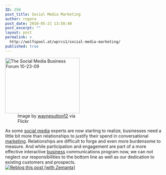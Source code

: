 ```yaml
---
ID: 258
post_title: Social Media Marketing
author: rogera
post_date: 2010-05-21 13:50:40
post_excerpt: ""
layout: post
permalink: >
  http://wolfspool.at/wprcs1/social-media-marketing/
published: true
---
```

<div class="zemanta-img" style="width:250px;">
<div><dl class="wp-caption alignright"> <dt class="wp-caption-dt"><a href="http://www.flickr.com/photos/63045810@N00/4051357300"><img title="The Social Media Business Forum 10-23-09" src="http://farm3.static.flickr.com/2643/4051357300_e73d7ce8f7_m.jpg" alt="The Social Media Business Forum 10-23-09" width="240" height="180" /></a></dt> <dd class="wp-caption-dd zemanta-img-attribution">Image by <a href="http://www.flickr.com/photos/63045810@N00/4051357300">waynesutton12</a> via Flickr</dd> </dl></div>
</div>
As some <a class="zem_slink" title="Social media" rel="wikinvest" href="http://www.wikinvest.com/concept/Social_media">social media</a> experts are now starting to realize, businesses need a little bit more than relationships to justify their spend in conversational <a class="zem_slink" title="Marketing" rel="wikipedia" href="http://en.wikipedia.org/wiki/Marketing">marketing</a>. Relationships are difficult to forge and even more burdensome to measure. And while participation and engagement are part of a more effective interactive <a class="zem_slink" title="Business" rel="wikipedia" href="http://en.wikipedia.org/wiki/Business">business</a> communications program now, we can not neglect our responsibilities to the bottom line as well as our dedication to existing customers and prospects.
<div class="zemanta-pixie"><a class="zemanta-pixie-a" title="Reblog this post [with Zemanta]" href="http://reblog.zemanta.com/zemified/6e1a36ac-88cc-43c0-91ce-37d273d8dc72/"><img class="zemanta-pixie-img" src="http://img.zemanta.com/reblog_c.png?x-id=6e1a36ac-88cc-43c0-91ce-37d273d8dc72" alt="Reblog this post [with Zemanta]" /></a></div>